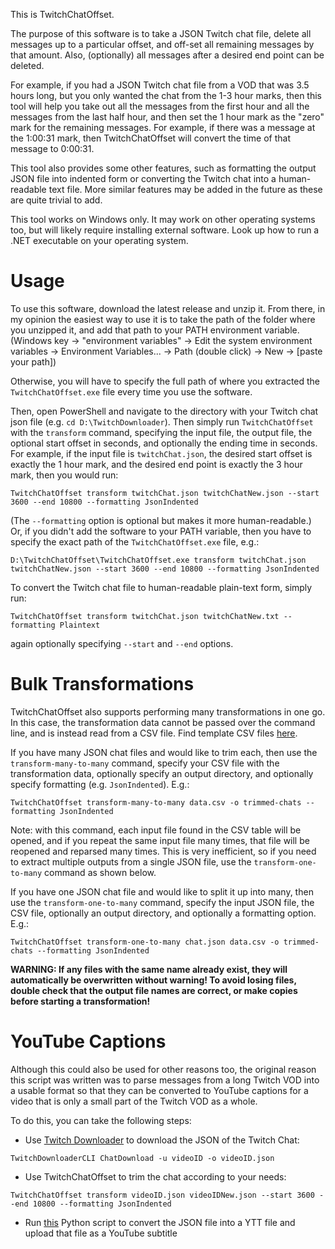 This is TwitchChatOffset.

The purpose of this software is to take a JSON Twitch chat file, delete all messages up to a particular offset, and off-set all remaining messages by that amount. Also, (optionally) all messages after a desired end point can be deleted.

For example, if you had a JSON Twitch chat file from a VOD that was 3.5 hours long, but you only wanted the chat from the 1-3 hour marks, then this tool will help you take out all the messages from the first hour and all the messages from the last half hour, and then set the 1 hour mark as the "zero" mark for the remaining messages. For example, if there was a message at the 1:00:31 mark, then TwitchChatOffset will convert the time of that message to 0:00:31.

This tool also provides some other features, such as formatting the output JSON file into indented form or converting the Twitch chat into a human-readable text file. More similar features may be added in the future as these are quite trivial to add.

This tool works on Windows only. It may work on other operating systems too, but will likely require installing external software. Look up how to run a .NET executable on your operating system.

# Usage

To use this software, download the latest release and unzip it. From there, in my opinion the easiest way to use it is to take the path of the folder where you unzipped it, and add that path to your PATH environment variable. (Windows key -> "environment variables" -> Edit the system environment variables -> Environment Variables... -> Path (double click) -> New -> [paste your path])

Otherwise, you will have to specify the full path of where you extracted the `TwitchChatOffset.exe` file every time you use the software.

Then, open PowerShell and navigate to the directory with your Twitch chat json file (e.g. `cd D:\TwitchDownloader`). Then simply run `TwitchChatOffset` with the `transform` command, specifying the input file, the output file, the optional start offset in seconds, and optionally the ending time in seconds. For example, if the input file is `twitchChat.json`, the desired start offset is exactly the 1 hour mark, and the desired end point is exactly the 3 hour mark, then you would run:

`TwitchChatOffset transform twitchChat.json twitchChatNew.json --start 3600 --end 10800 --formatting JsonIndented`

(The `--formatting` option is optional but makes it more human-readable.) Or, if you didn't add the software to your PATH variable, then you have to specify the exact path of the `TwitchChatOffset.exe` file, e.g.:

`D:\TwitchChatOffset\TwitchChatOffset.exe transform twitchChat.json twitchChatNew.json --start 3600 --end 10800 --formatting JsonIndented`

To convert the Twitch chat file to human-readable plain-text form, simply run:

`TwitchChatOffset transform twitchChat.json twitchChatNew.txt --formatting Plaintext`

again optionally specifying `--start` and `--end` options.

# Bulk Transformations

TwitchChatOffset also supports performing many transformations in one go. In this case, the transformation data cannot be passed over the command line, and is instead read from a CSV file. Find template CSV files [here](templates).

If you have many JSON chat files and would like to trim each, then use the `transform-many-to-many` command, specify your CSV file with the transformation data, optionally specify an output directory, and optionally specify formatting (e.g. `JsonIndented`). E.g.:

`TwitchChatOffset transform-many-to-many data.csv -o trimmed-chats --formatting JsonIndented`

Note: with this command, each input file found in the CSV table will be opened, and if you repeat the same input file many times, that file will be reopened and reparsed many times. This is very inefficient, so if you need to extract multiple outputs from a single JSON file, use the `transform-one-to-many` command as shown below.

If you have one JSON chat file and would like to split it up into many, then use the `transform-one-to-many` command, specify the input JSON file, the CSV file, optionally an output directory, and optionally a formatting option. E.g.:

`TwitchChatOffset transform-one-to-many chat.json data.csv -o trimmed-chats --formatting JsonIndented`

**WARNING: If any files with the same name already exist, they will automatically be overwritten without warning! To avoid losing files, double check that the output file names are correct, or make copies before starting a transformation!**

# YouTube Captions

Although this could also be used for other reasons too, the original reason this script was written was to parse messages from a long Twitch VOD into a usable format so that they can be converted to YouTube captions for a video that is only a small part of the Twitch VOD as a whole.

To do this, you can take the following steps:
- Use [Twitch Downloader](https://github.com/lay295/TwitchDownloader) to download the JSON of the Twitch Chat:

`TwitchDownloaderCLI ChatDownload -u videoID -o videoID.json`

- Use TwitchChatOffset to trim the chat according to your needs:

`TwitchChatOffset transform videoID.json videoIDNew.json --start 3600 --end 10800 --formatting JsonIndented`

- Run [this](https://gist.github.com/Cqoicebordel/d9110b4b1191b9e9f6a8165438e00ea0) Python script to convert the JSON file into a YTT file and upload that file as a YouTube subtitle
